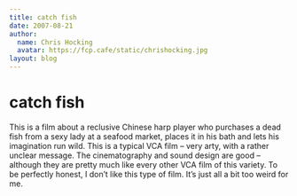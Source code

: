 ```yaml
---
title: catch fish
date: 2007-08-21
author:
  name: Chris Hocking
  avatar: https://fcp.cafe/static/chrishocking.jpg
layout: blog
---
```

# catch fish

This is a film about a reclusive Chinese harp player who purchases a dead fish from a sexy lady at a seafood market, places it in his bath and lets his imagination run wild. This is a typical VCA film – very arty, with a rather unclear message. The cinematography and sound design are good – although they are pretty much like every other VCA film of this variety. To be perfectly honest, I don’t like this type of film. It’s just all a bit too weird for me.
